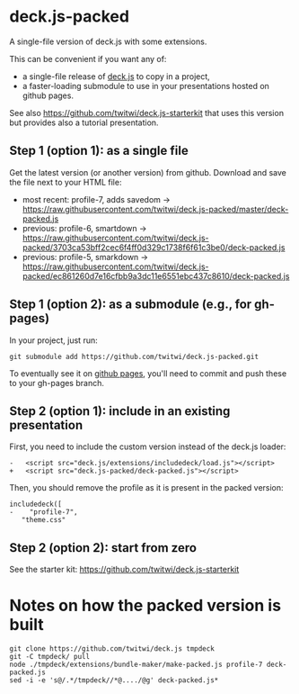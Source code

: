 deck.js-packed
==============

A single-file version of deck.js with some extensions.

This can be convenient if you want any of:
- a single-file release of [deck.js](https://github.com/twitwi/deck.js) to copy in a project,
- a faster-loading submodule to use in your presentations hosted on github pages.

See also https://github.com/twitwi/deck.js-starterkit that uses this version but provides also a tutorial presentation.

## Step 1 (option 1): as a single file

Get the latest version (or another version) from github.
Download and save the file next to your HTML file:
- most recent: profile-7, adds savedom → <https://raw.githubusercontent.com/twitwi/deck.js-packed/master/deck-packed.js>
- previous: profile-6, smartdown → <https://raw.githubusercontent.com/twitwi/deck.js-packed/3703ca53bff2cec6f4ff0d329c1738f6f61c3be0/deck-packed.js>
- previous: profile-5, smarkdown → <https://raw.githubusercontent.com/twitwi/deck.js-packed/ec861260d7e16cfbb9a3dc11e6551ebc437c8610/deck-packed.js>


## Step 1 (option 2): as a submodule (e.g., for gh-pages)

In your project, just run:

    git submodule add https://github.com/twitwi/deck.js-packed.git

To eventually see it on [github pages](https://pages.github.com/), you'll need to commit and push these to your gh-pages branch.

## Step 2 (option 1): include in an existing presentation

First, you need to include the custom version instead of the deck.js loader:

    -	<script src="deck.js/extensions/includedeck/load.js"></script>
    +	<script src="deck.js-packed/deck-packed.js"></script>

Then, you should remove the profile as it is present in the packed version:

    includedeck([
    -    "profile-7",
       "theme.css"

## Step 2 (option 2): start from zero

See the starter kit: https://github.com/twitwi/deck.js-starterkit


# Notes on how the packed version is built

    git clone https://github.com/twitwi/deck.js tmpdeck
    git -C tmpdeck/ pull
    node ./tmpdeck/extensions/bundle-maker/make-packed.js profile-7 deck-packed.js
    sed -i -e 's@/.*/tmpdeck//*@..../@g' deck-packed.js*
